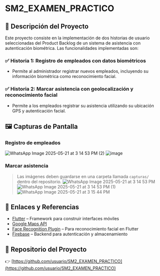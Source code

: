 # SM2_EXAMEN_PRACTICO

## 🧾 Descripción del Proyecto

Este proyecto consiste en la implementación de dos historias de usuario seleccionadas del Product Backlog de un sistema de asistencia con autenticación biométrica. Las funcionalidades implementadas son:

### ✅ Historia 1: Registro de empleados con datos biométricos
- Permite al administrador registrar nuevos empleados, incluyendo su información biométrica como  reconocimiento facial.

### ✅ Historia 2: Marcar asistencia con geolocalización y reconocimiento facial
- Permite a los empleados registrar su asistencia utilizando su ubicación GPS y autenticación facial.

## 🖼️ Capturas de Pantalla

### Registro de empleados
![WhatsApp Image 2025-05-21 at 3 14 53 PM (2)](https://github.com/user-attachments/assets/af8df1dd-5e8e-4423-bafb-e987718356ea)
![image](https://github.com/user-attachments/assets/8d3c38c9-5b32-4c19-a97f-3d7dc2df9dc1)
### Marcar asistencia
> Las imágenes deben guardarse en una carpeta llamada `capturas/` dentro del repositorio.
![WhatsApp Image 2025-05-21 at 3 14 53 PM](https://github.com/user-attachments/assets/c99eba9a-9345-4583-9ec6-a8ae4a11edd8)
![WhatsApp Image 2025-05-21 at 3 14 53 PM (1)](https://github.com/user-attachments/assets/9e9f5a3a-8994-43bd-9592-31c156698cf0)
![WhatsApp Image 2025-05-21 at 3 15 44 PM](https://github.com/user-attachments/assets/32ba34bb-478b-4bd7-9fee-05143e69b9f9)
## 🔗 Enlaces y Referencias

- [Flutter](https://flutter.dev/) – Framework para construir interfaces móviles
- [Google Maps API](https://developers.google.com/maps/documentation)
- [Face Recognition Plugin](https://pub.dev/packages/face_camera) – Para reconocimiento facial en Flutter
- [Firebase](https://firebase.google.com/) – Backend para autenticación y almacenamiento

## 🔗 Repositorio del Proyecto

👉 [https://github.com/usuario/SM2_EXAMEN_PRACTICO](https://github.com/usuario/SM2_EXAMEN_PRACTICO)

